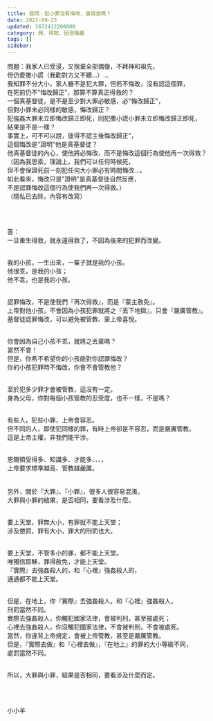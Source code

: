 ```yaml
---
title: 發問：犯小罪沒有悔改，會得救嗎？
date: 2021-09-23
updated: 1632412200000
category: 罪、得救、因信稱義
tags: []
sidebar: 
---
```


<p>問題：我家人已受浸，又捨棄全部偶像，不拜神和祖先，<br/>
但仍愛撒小謊（我勸對方又不聽...）...<br/>
我知罪不分大小，家人雖不是犯大罪，但若不悔改，沒有認這個罪，<br/>
在死前仍不"悔改歸正"，那算不算真正得救的？<br/>
一個真基督徒，是不是至少對大罪必敏感，必"悔改歸正"，<br/>
但對小罪未必同樣的敏感，悔改歸正？<br/>
犯強姦大罪未立即悔改歸正即死，同犯撒小謊小罪未立即悔改歸正即死，<br/>
結果是不是一樣？<br/>
事實上，可不可以說，彼得不認主後悔改歸正"，<br/>
這個悔改是"證明"他是真基督徒？<br/>
他真基督徒的內心，使他將必悔改，而不是悔改這個行為使他再一次得救？<br/>
（因為我思索，理論上，我們可以任何時候死，<br/>
但不會保證死前一刻犯任何大小罪必有時間悔改...。<br/>
如此看來，悔改只是"證明"是真基督徒自然反應，<br/>
不是認罪悔改這個行為使我們再一次得救。）<br/>
（隱私已去除，內容有改寫）</p>
<p> </p>
<p><br/>
答：<br/>
一旦重生得救，就永遠得救了，不因為後來的犯罪而改變。</p>
<p><br/>
我的小孩，一生出來，一輩子就是我的小孩。<br/>
他很乖，是我的小孩；<br/>
他不乖，也是我的小孩。</p>
<p><br/>
認罪悔改，不是使我們『再次得救』，而是『蒙主赦免』。<br/>
上帝對他小孩，不會因為小孩犯罪就將之『丟下地獄』，只會『嚴厲管教』。<br/>
基督徒認罪悔改，可以避免被管教、蒙上帝喜悅。</p>
<p><br/>
你會因為自己小孩不乖，就將之丟棄嗎？<br/>
當然不會！<br/>
但是，你希不希望你的小孩能對你認罪悔改？<br/>
你的小孩犯罪時不悔改，你會不會管教他？</p>
<p><br/>
至於犯多少罪才會被管教，這沒有一定。<br/>
身為父母，你對每個小孩管教的忍受度，也不一樣，不是嗎？</p>
<p><br/>
有些人，犯些小罪，上帝會容忍。<br/>
但不同的人，即使犯同樣的罪，有時上帝卻是不容忍，而是嚴厲管教。<br/>
這是上帝主權，非我們能干涉。</p>
<p><br/>
恩賜領受得多、知識多、才能多、、、，<br/>
上帝要求標準越高、管教越嚴厲。<br/>
 <br/>
 <br/>
另外，關於『大罪』、『小罪』，很多人很容易混淆。<br/>
大罪與小罪的結果，是否相同，要看涉及什麼。</p>
<p><br/>
要上天堂，罪無大小，有罪就不能上天堂；<br/>
涉及懲罰，罪有大小，罪大的刑罰也大。</p>
<p><br/>
要上天堂，不管多小的罪，都不能上天堂。<br/>
唯獨信耶穌，罪得赦免，才能上天堂。<br/>
『實際』去強姦殺人的，和『心裡』強姦殺人的，<br/>
通通都不能上天堂。</p>
<p><br/>
但是，在地上，你『實際』去強姦殺人，和『心裡』強姦殺人，<br/>
刑罰當然不同。<br/>
實際去強姦殺人，你觸犯國家法律，會被判刑，甚至被處死；<br/>
心裡去強姦殺人，你沒觸犯國家法律，不會被判刑，不會被處死。<br/>
當然，你違背上帝規定，會被上帝管教，甚至是嚴厲管教。<br/>
但是，『實際去做』和『心裡去做』，『在地上』的罪的大小等級不同，<br/>
處罰當然不同。</p>
<p><br/>
所以，大罪與小罪，結果是否相同，要看涉及什麼而定。</p>
<p> </p>
<p> <br/>
小小羊<br/>
 <br/>
 <br/>
 </p>
